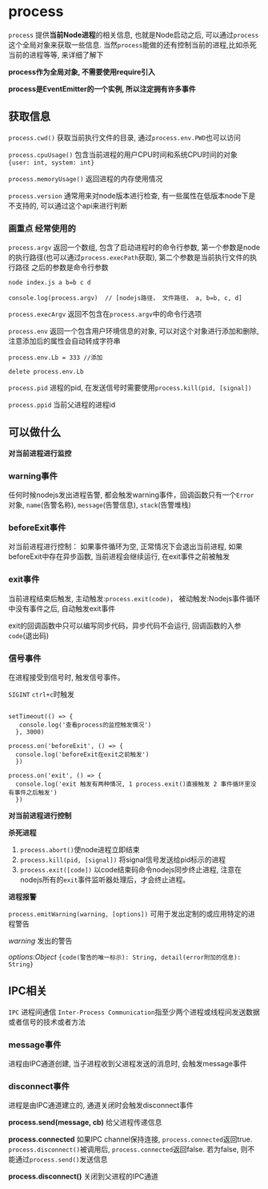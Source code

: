 # process

`process` 提供**当前Node进程**的相关信息, 也就是Node启动之后, 可以通过`process`这个全局对象来获取一些信息. 当然`process`能做的还有控制当前的进程,比如杀死当前的进程等等, 来详细了解下

**process作为全局对象, 不需要使用require引入**

**process是EventEmitter的一个实例, 所以注定拥有许多事件**

## 获取信息

`process.cwd()` 获取当前执行文件的目录, 通过`process.env.PWD`也可以访问

`process.cpuUsage()` 包含当前进程的用户CPU时间和系统CPU时间的对象 `{user: int, system: int}`

`process.memoryUsage()` 返回进程的内存使用情况

`process.version` 通常用来对node版本进行检查, 有一些属性在低版本node下是不支持的, 可以通过这个api来进行判断

### 画重点 经常使用的

`process.argv` 返回一个数组, 包含了启动进程时的命令行参数, 第一个参数是node的执行路径(也可以通过`process.execPath`获取), 第二个参数是当前执行文件的执行路径 之后的参数是命令行参数

```
node index.js a b=b c d

console.log(process.argv)  // [nodejs路径， 文件路径， a, b=b, c, d]

```

`process.execArgv`  返回不包含在`process.argv`中的命令行选项

`process.env` 返回一个包含用户环境信息的对象, 可以对这个对象进行添加和删除, 注意添加后的属性会自动转成字符串


```
process.env.Lb = 333 //添加

delete process.env.Lb

```

`process.pid` 进程的pid, 在发送信号时需要使用`process.kill(pid, [signal])`

`process.ppid` 当前父进程的进程id




## 可以做什么

**对当前进程进行监控**

### warning事件

任何时候nodejs发出进程告警, 都会触发warning事件，回调函数只有一个`Error`对象, `name`(告警名称), `message`(告警信息), `stack`(告警堆栈)

### beforeExit事件

对当前进程进行控制： 如果事件循环为空, 正常情况下会退出当前进程, 如果beforeExit中存在异步函数, 当前进程会继续运行, 在exit事件之前被触发

### exit事件

当前进程结束后触发, 主动触发:`process.exit(code)`， 被动触发:Nodejs事件循环中没有事件之后, 自动触发exit事件

exit的回调函数中只可以编写同步代码，异步代码不会运行, 回调函数的入参`code`(退出码)

### 信号事件

在进程接受到信号时, 触发信号事件。

`SIGINT` `ctrl+c`时触发



```

setTimeout(() => {
   console.log('查看process的监控触发情况')
  }, 3000)

process.on('beforeExit', () => {
  console.log('beforeExit在exit之前触发')
  })

process.on('exit', () => {
  console.log('exit 触发有两种情况, 1 process.exit()直接触发 2 事件循环里没有事件之后触发')
  })  

```

**对当前进程进行控制**

**杀死进程**
1. `process.abort()`使node进程立即结束
2. `process.kill(pid, [signal])` 将signal信号发送给pid标示的进程
3. `process.exit([code])` 以code结束码命令nodejs同步终止进程, 注意在nodejs所有的`exit`事件监听器处理后，才会终止进程。


**进程报警**

`process.emitWarning(warning, [options])` 可用于发出定制的或应用特定的进程警告

*warning* 发出的警告

*options:Object* `{code(警告的唯一标示): String, detail(error附加的信息): String}`





## IPC相关

`IPC` 进程间通信 `Inter-Process Communication`指至少两个进程或线程间发送数据或者信号的技术或者方法

### message事件

进程由IPC通道创建, 当子进程收到父进程发送的消息时, 会触发message事件

### disconnect事件

进程是由IPC通道建立的, 通道关闭时会触发disconnect事件

**process.send(message, cb)** 给父进程传递信息

**process.connected** 如果IPC channel保持连接, `process.connected`返回true. `process.disconnect()`被调用后, `process.connected`返回false. 若为false, 则不能通过`process.send()`发送信息

**process.disconnect()** 关闭到父进程的IPC通道
